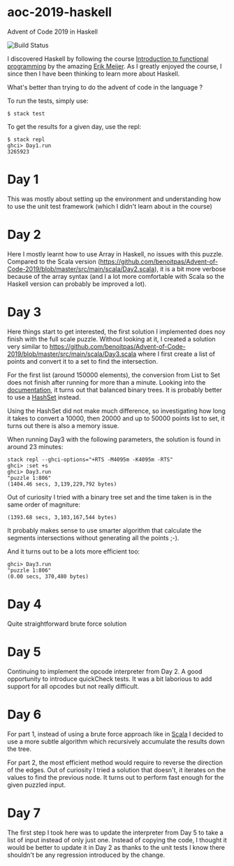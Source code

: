 # aoc-2019-haskell

Advent of Code 2019 in Haskell

![Build Status](https://github.com/benoitpas/aoc-2019-haskell/workflows/build/badge.svg)

I discovered Haskell by following  the course [Introduction to functional programming](https://www.edx.org/course/introduction-to-functional-programming) by the amazing [Erik Meijer](https://en.wikipedia.org/wiki/Erik_Meijer_(computer_scientist)). As I greatly enjoyed the course, I since then I have been thinking to learn more about Haskell.

What's better than trying to do the advent of code in the language ?

To run the tests, simply use:
```
$ stack test
```

To get the results for a given day, use the repl:
```
$ stack repl
ghci> Day1.run
3265923
```

# Day 1
This was mostly about setting up the environment and understanding how to use the unit test framework (which I didn't learn about in the course)

# Day 2
Here I mostly learnt how to use Array in Haskell, no issues with this puzzle. Compared to the Scala version (https://github.com/benoitpas/Advent-of-Code-2019/blob/master/src/main/scala/Day2.scala), it is a bit more verbose because of the array syntax (and I a lot more comfortable with Scala so the Haskell version can probably be improved a lot).

# Day 3
Here things start to get interested, the first solution I implemented does noy finish with the full scale puzzle. Without looking at it, I created a solution very similar to https://github.com/benoitpas/Advent-of-Code-2019/blob/master/src/main/scala/Day3.scala where I first create a list of points and convert it to a set to find the intersection.

For the first list (around 150000 elements), the conversion from List to Set does not finish after running for more than a minute.
Looking into the [documentation](https://hackage.haskell.org/package/containers-0.6.6/docs/Data-Set.html), it turns out that balanced binary trees. It is probably better to use a [HashSet](https://hackage.haskell.org/package/unordered-containers-0.2.19.1/docs/Data-HashSet.html) instead.

Using the HashSet did not make much difference, so investigating how long it takes to convert a 10000, then 20000 and up to 50000 points list to set, it turns out there is also a memory issue.

When running Day3 with the following parameters, the solution is found in around 23 minutes:
```
stack repl --ghci-options="+RTS -M4095m -K4095m -RTS"
ghci> :set +s 
ghci> Day3.run
"puzzle 1:806"
(1404.46 secs, 3,139,229,792 bytes)
```

Out of curiosity I tried with a binary tree set and the time taken is in the same order of magniture:
```
(1393.68 secs, 3,103,167,544 bytes)
```

It probably makes sense to use smarter algorithm that calculate the segments intersections without generating all the points ;-).

And it turns out to be a lots more efficient too:

```
ghci> Day3.run
"puzzle 1:806"
(0.00 secs, 370,480 bytes)
```

# Day 4

Quite straightforward brute force solution

# Day 5
Continuing to implement the opcode interpreter from Day 2.
A good opportunity to introduce quickCheck tests. It was a bit laborious to add support for all opcodes but not really difficult.

# Day 6

For part 1, instead of using a brute force approach like in [Scala](https://github.com/benoitpas/Advent-of-Code-2019/blob/master/src/main/scala/Day6.scala) I decided to use a more subtle algorithm which recursively accumulate the results down the tree.

For part 2, the most efficient method would require to reverse the direction of the edges. Out of curiosity I tried a solution that doesn't, it iterates on the values to find the previous node. It turns out to perform fast enough for the given puzzled input.

# Day 7

The first step I took here was to update the interpreter from Day 5 to take a list of input instead of only just one. Instead of copying the code, I thought it would be better to update it in Day 2 as thanks to the unit tests I know there shouldn't be any regression introduced by the change.